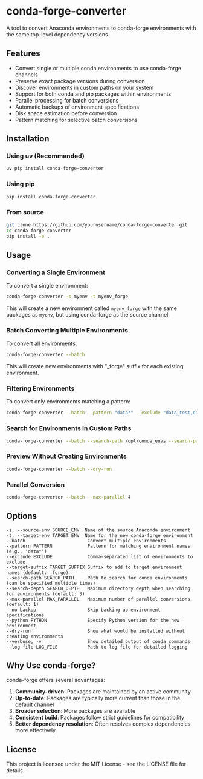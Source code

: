 # conda-forge-converter

A tool to convert Anaconda environments to conda-forge environments with the same top-level dependency versions.

## Features

- Convert single or multiple conda environments to use conda-forge channels
- Preserve exact package versions during conversion
- Discover environments in custom paths on your system
- Support for both conda and pip packages within environments
- Parallel processing for batch conversions
- Automatic backups of environment specifications
- Disk space estimation before conversion
- Pattern matching for selective batch conversions

## Installation

### Using uv (Recommended)

```bash
uv pip install conda-forge-converter
```

### Using pip

```bash
pip install conda-forge-converter
```

### From source

```bash
git clone https://github.com/yourusername/conda-forge-converter.git
cd conda-forge-converter
pip install -e .
```

## Usage

### Converting a Single Environment

To convert a single environment:

```bash
conda-forge-converter -s myenv -t myenv_forge
```

This will create a new environment called `myenv_forge` with the same packages as `myenv`, but using conda-forge as the source channel.

### Batch Converting Multiple Environments

To convert all environments:

```bash
conda-forge-converter --batch
```

This will create new environments with "_forge" suffix for each existing environment.

### Filtering Environments

To convert only environments matching a pattern:

```bash
conda-forge-converter --batch --pattern "data*" --exclude "data_test,data_old"
```

### Search for Environments in Custom Paths

```bash
conda-forge-converter --batch --search-path /opt/conda_envs --search-path /home/user/envs
```

### Preview Without Creating Environments

```bash
conda-forge-converter --batch --dry-run
```

### Parallel Conversion

```bash
conda-forge-converter --batch --max-parallel 4
```

## Options

```
-s, --source-env SOURCE_ENV  Name of the source Anaconda environment
-t, --target-env TARGET_ENV  Name for the new conda-forge environment
--batch                       Convert multiple environments
--pattern PATTERN             Pattern for matching environment names (e.g., 'data*')
--exclude EXCLUDE             Comma-separated list of environments to exclude
--target-suffix TARGET_SUFFIX Suffix to add to target environment names (default: _forge)
--search-path SEARCH_PATH     Path to search for conda environments (can be specified multiple times)
--search-depth SEARCH_DEPTH   Maximum directory depth when searching for environments (default: 3)
--max-parallel MAX_PARALLEL   Maximum number of parallel conversions (default: 1)
--no-backup                   Skip backing up environment specifications
--python PYTHON               Specify Python version for the new environment
--dry-run                     Show what would be installed without creating environments
--verbose, -v                 Show detailed output of conda commands
--log-file LOG_FILE           Path to log file for detailed logging
```

## Why Use conda-forge?

conda-forge offers several advantages:

1. **Community-driven**: Packages are maintained by an active community
2. **Up-to-date**: Packages are typically more current than those in the default channel
3. **Broader selection**: More packages are available
4. **Consistent build**: Packages follow strict guidelines for compatibility
5. **Better dependency resolution**: Often resolves complex dependencies more effectively

## License

This project is licensed under the MIT License - see the LICENSE file for details.
